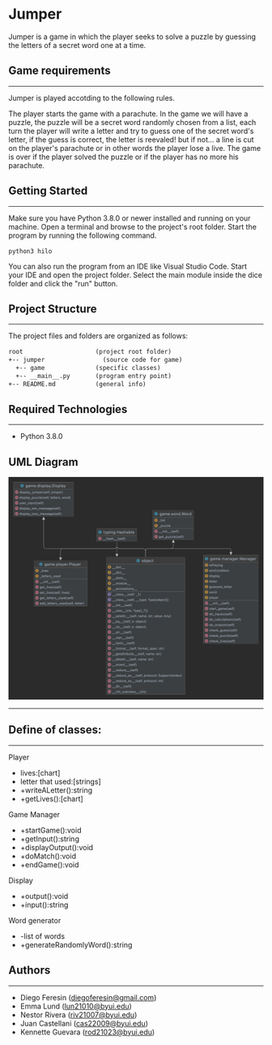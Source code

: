 # Jumper

Jumper is a game in which the player seeks to solve a puzzle by guessing the letters of a secret word one at a time.

## Game requirements

---

Jumper is played accotding to the following rules.

The player starts the game with a parachute. In the game we will have a puzzle, the puzzle will be a secret word randomly chosen from a list, each turn the player will write a letter and try to guess one of the secret word's letter, if the guess is correct, the letter is reevaled! but if not... a line is cut on the player's parachute or in other words the player lose a live. The game is over if the player solved the puzzle or if the player has no more his parachute.

## Getting Started

---

Make sure you have Python 3.8.0 or newer installed and running on your machine. Open a terminal and
browse to the project's root folder. Start the program by running the following command.

```
python3 hilo
```

You can also run the program from an IDE like Visual Studio Code. Start your IDE and open the
project folder. Select the main module inside the dice folder and click the "run" button.

## Project Structure

---

The project files and folders are organized as follows:

```
root                    (project root folder)
+-- jumper                (source code for game)
  +-- game              (specific classes)
  +-- __main__.py       (program entry point)
+-- README.md           (general info)
```

## Required Technologies

---

- Python 3.8.0

## UML Diagram

<img src="jumper/game-diagram.png" widt="500px">

---

## Define of classes:

---

Player
- lives:[chart]
- letter that used:[strings]
- +writeALetter():string
- +getLives():[chart]
 

Game Manager
- +startGame():void
- +getInput():string
- +displayOutput():void
- +doMatch():void
- +endGame():void

Display
- +output():void
- +input():string

Word generator
- -list of words
- +generateRandomlyWord():string

## Authors

---

- Diego Feresin (diegoferesin@gmail.com)
- Emma Lund (lun21010@byui.edu)
- Nestor Rivera (riv21007@byui.edu)
- Juan Castellani (cas22009@byui.edu)
- Kennette Guevara (rod21023@byui.edu)
